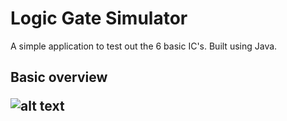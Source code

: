 # Logic Gate Simulator
<h> A simple application to test out the 6 basic IC's. Built using Java.

<h2> Basic overview
  
![alt text](https://github.com/[vaarshha]/[Logic-Gate-Simulator]/blob/[main]/image.png?raw=true)
  

